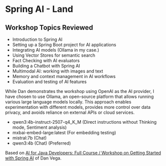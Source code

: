# Spring AI - Land

## Workshop Topics Reviewed

- Introduction to Spring AI
- Setting up a Spring Boot project for AI applications
- Integrating AI models (Ollama in my case.)
- Using Vector Stores for semantic search
- Fact Checking with AI evaluators
- Building a Chatbot with Spring AI
- Multimodal AI: working with images and text
- Memory and context management in AI workflows
- Evaluation and testing of AI features

While Dan demonstrates the workshop using OpenAI as the AI provider, I have chosen to use Ollama, an open-source
platform that allows running various large language models locally. This approach enables experimentation with different
models, provides more control over data privacy, and avoids reliance on external APIs or cloud services.

- qwen3:4b-instruct-2507-q4_K_M (Direct instructions without Thinking mode, Sentiment analysis)
- mxbai-embed-large:latest (For embedding testing)    
- mistral:7b (Chat)
- qwen3:4b (Chat) (Preferred)

Based
on [AI for Java Developers: Full Course / Workshop on Getting Started with Spring AI](https://youtu.be/FzLABAppJfM?si=-YexHkzMA_GCvVGt)
of Dan Vega.
